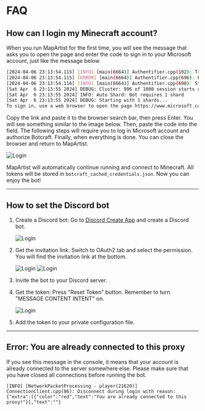 # FAQ

## How can I login my Minecraft account?

When you run MapArtist for the first time, you will see the message that asks you to open the page and enter the code to sign in to your Microsoft account, just like the message below.

```bash hl_lines="7-8"
[2024-04-06 23:13:54.115] [INFO] [main(6664)] Authentifier.cpp(102): Trying to get Microsoft access token...
[2024-04-06 23:13:54.115] [ERROR] [main(6664)] Authentifier.cpp(696): Error trying to get cached Microsoft credentials
[2024-04-06 23:13:54.116] [INFO] [main(6664)] Authentifier.cpp(698): Starting authentication process...
[Sat Apr  6 23:13:55 2024] DEBUG: Cluster: 996 of 1000 session starts remaining
[Sat Apr  6 23:13:55 2024] INFO: Auto Shard: Bot requires 1 shard
[Sat Apr  6 23:13:55 2024] DEBUG: Starting with 1 shards...
To sign in, use a web browser to open the page https://www.microsoft.com/link and enter the code FH5F8SF6 to authenticate.
```

Copy the link and paste it to the browser search bar, then press Enter. You will see something similar to the image below. Then, paste the code into the field. The following steps will require you to log in Microsoft account and authorize Botcraft. Finally, when everything is done. You can close the browser and return to MapArtist.

![Login](site:images/login.png)

MapArtist will automatically continue running and connect to Minecraft. All tokens will be stored in `botcraft_cached_credentials.json`. Now you can enjoy the bot!

---

## How to set the Discord bot

1. Create a Discord bot: Go to [Discord Create App](https://discord.com/developers/applications?new_application=true) and create a Discord bot.

    ![Login](site:images/create_app.png)

2. Get the invitation link: Switch to OAuth2 tab and select the permission. You will find the invitation link at the bottom.

    ![Login](site:images/OAuth2.png)
    ![Login](site:images/permission.png)

3. Invite the bot to your Discord server.

4. Get the token: Press "Reset Token" button. Remember to turn "MESSAGE CONTENT INTENT" on.

    ![Login](site:images/token.png)

5. Add the token to your private configuration file.

---

## Error: You are already connected to this proxy

If you see this message in the console, it means that your account is already connected to the server somewhere else. Please make sure that you have closed all connections before running the bot.

```text
[INFO] [NetworkPacketProcessing - player(21620)] ConnectionClient.cpp(86): Disconnect during login with reason: {"extra":[{"color":"red","text":"You are already connected to this proxy!"}],"text":""}
```
